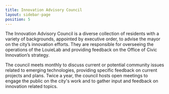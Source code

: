 ```yaml
---
title: Innovation Advisory Council
layout: sidebar-page
position: 5
---
```


The Innovation Advisory Council is a diverse collection of residents with a variety of backgrounds, appointed by executive order, to advise the mayor on the city’s innovation efforts. They are responsible for overseeing the operations of the LouieLab and providing feedback on the Office of Civic Innovation’s strategy.

The council meets monthly to discuss current or potential community issues related to emerging technologies, providing specific feedback on current projects and plans. Twice a year, the council hosts open meetings to engage the public on the city's work and to gather input and feedback on innovation related topics.


